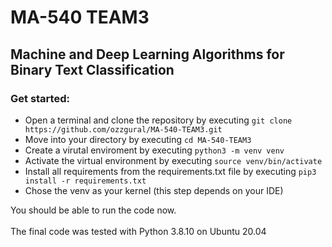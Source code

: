 # MA-540 TEAM3
## Machine and Deep Learning Algorithms for Binary Text Classification
### Get started:
- Open a terminal and clone the repository by executing ``` git clone https://github.com/ozzgural/MA-540-TEAM3.git ```
- Move into your directory by executing ``` cd MA-540-TEAM3 ```  
- Create a virutal enviroment by executing ``` python3 -m venv venv ```
- Activate the virtual environment by executing ``` source venv/bin/activate ```
- Install all requirements from the requirements.txt file by executing ``` pip3 install -r requirements.txt ```
- Chose the venv as your kernel (this step depends on your IDE)

You should be able to run the code now.
<br><br>
The final code was tested with Python 3.8.10 on Ubuntu 20.04

